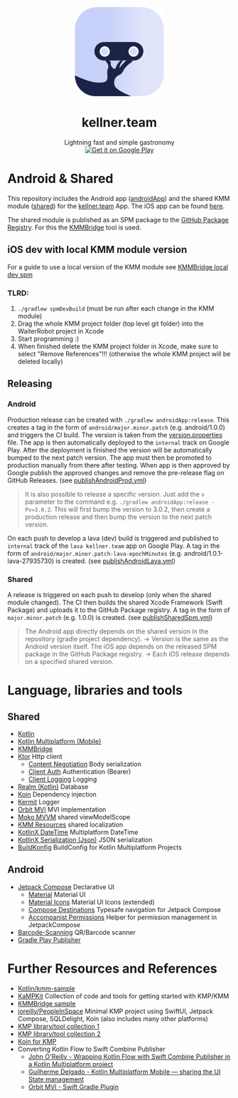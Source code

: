<p align="center">
    <img alt="kellner.team logo" src="documentation/wr-square-rounded.png" style="width:200px; border-radius: 15px;"/><br>    
</p>
<h1 align="center">kellner.team</h1>
<div align="center">
    <span>Lightning fast and simple gastronomy</span><br>
    <a href="https://play.google.com/store/apps/details?id=org.datepollsystems.waiterrobot.android">
        <img alt="Get it on Google Play" height="60px" src="https://play.google.com/intl/en_us/badges/static/images/badges/en_badge_web_generic.png"/>
    </a>
</div>

# Android & Shared

This repository includes the Android app ([androidApp](./androidApp)) and the shared KMM
module ([shared](./shared)) for the [kellner.team](https://kellner.team) App. The iOS app can be
found [here](https://github.com/DatepollSystems/waiterrobot-mobile_iOS).

The shared module is published as an SPM package to
the [GitHub Package Registry](https://github.com/orgs/DatepollSystems/packages?repo_name=WaiterRobot-Shared-Android).
For this the [KMMBridge](https://github.com/touchlab/KMMBridge) tool is used.

## iOS dev with local KMM module version

For a guide to use a local version of the KMM module
see [KMMBridge local dev spm](https://kmmbridge.touchlab.co/docs/spm/IOS_LOCAL_DEV_SPM)

### TLRD:

1. `./gradlew spmDevBuild` (must be run after each change in the KMM module)
2. Drag the whole KMM project folder (top level git folder) into the WaiterRobot project in Xcode
3. Start programming :)
4. When finished delete the KMM project folder in Xcode, make sure to select "Remove
   References"!!! (otherwise the whole KMM project will be deleted locally)

## Releasing

### Android

Production release can be created with `./gradlew androidApp:release`. This creates a tag in the
form of `android/major.minor.patch` (e.g. android/1.0.0) and triggers the CI build. The version is
taken from the [version.properties](androidApp/version.properties) file.
The app is then automatically deployed to the `internal` track on Google Play.
After the deployment is finished the version will be automatically bumped to the next patch version.
The app must then be promoted to production manually from there after testing. When app is then
approved by Google publish the approved changes and remove the pre-release flag on GitHub Releases.
(see [publishAndroidProd.yml](.github/workflows/publishAndroidProd.yml))

> It is also possible to release a specific version. Just add the `v` parameter to the
> command e.g. `./gradlew androidApp:release -Pv=3.0.2`. This will first bump the version to 3.0.2,
> then create a production release and then bump the version to the next patch version.

On each push to develop a lava (dev) build is triggered and published to `internal` track of
the `lava kellner.team` app on Google Play. A tag in the form
of `android/major.minor.patch-lava-epochMinutes` (e.g. android/1.0.1-lava-27935730) is created.
(see [publishAndroidLava.yml](.github/workflows/publishAndroidLava.yml))

### Shared

A release is triggered on each push to develop (only when the shared module changed). The CI then
builds the shared Xcode Framework (Swift Package) and uploads it to the GitHub Package registry.
A tag in the form of `major.minor.patch` (e.g. 1.0.0) is created.
(see [publishSharedSpm.yml](.github/workflows/publishSharedSpm.yml))

> The Android app directly depends on the shared version in the repository (gradle project
> dependency). -> Version is the same as the Android version itself.
> The iOS app depends on the released SPM package in the GitHub Package registry. -> Each iOS
> release depends on a specified shared version.

# Language, libraries and tools

## Shared

- [Kotlin](https://kotlinlang.org/)
- [Kotlin Multiplatform (Mobile)](https://kotlinlang.org/lp/mobile/)
- [KMMBridge](https://kmmbridge.touchlab.co/docs/)
- [Ktor](https://ktor.io/) Http client
    - [Content Negotiation](https://ktor.io/docs/serialization-client.html) Body serialization
    - [Client Auth](https://ktor.io/docs/auth.html) Authentication (Bearer)
    - [Client Logging](https://ktor.io/docs/client-logging.html) Logging
- [Realm (Kotlin)](https://github.com/realm/realm-kotlin) Database
- [Koin](https://insert-koin.io/) Dependency injection
- [Kermit](https://github.com/touchlab/Kermit) Logger
- [Orbit MVI](https://orbit-mvi.org/) MVI implementation
- [Moko MVVM](https://github.com/icerockdev/moko-mvvm) shared viewModelScope
- [KMM Resources](https://github.com/jcraane/kmm-resources) shared localization
- [KotlinX DateTime](https://github.com/Kotlin/kotlinx-datetime) Multiplatform DateTime
- [KotlinX Serialization (Json)](https://github.com/Kotlin/kotlinx.serialization) JSON serialization
- [BuildKonfig](https://github.com/yshrsmz/BuildKonfig) BuildConfig for Kotlin Multiplatform
  Projects

## Android

- [Jetpack Compose](https://developer.android.com/jetpack/compose) Declarative UI
    - [Material](https://developer.android.com/jetpack/androidx/releases/compose-material) Material
      UI
    - [Material Icons](https://developer.android.com/reference/kotlin/androidx/compose/material/icons/package-summary)
      Material UI Icons (extended)
    - [Compose Destinations](https://composedestinations.rafaelcosta.xyz/) Typesafe navigation for
      Jetpack Compose
    - [Accompanist Permissions](https://google.github.io/accompanist/permissions/) Helper for
      permission management in JetpackCompose
- [Barcode-Scanning](https://developers.google.com/ml-kit/vision/barcode-scanning/android)
  QR/Barcode scanner
- [Gradle Play Publisher](https://github.com/Triple-T/gradle-play-publisher)

# Further Resources and References

- [Kotlin/kmm-sample](https://github.com/Kotlin/kmm-sample)
- [KaMPKit](https://github.com/touchlab/KaMPKit) Collection of code and tools for getting started
  with KMP/KMM
- [KMMBridge sample](https://github.com/touchlab/KMMBridgeSKIETemplate)
- [joreilly/PeopleInSpace](https://github.com/joreilly/PeopleInSpace) Minimal KMP project using
  SwiftUI, Jetpack Compose, SQLDelight, Koin (also includes many other platforms)
- [KMP library/tool collection 1](https://github.com/AAkira/Kotlin-Multiplatform-Libraries)
- [KMP library/tool collection 2](https://github.com/terrakok/kmm-awesome)
- [Koin for KMP](https://insert-koin.io/docs/reference/koin-mp/kmp)
- Converting Kotlin Flow to Swift Combine Publisher
    - [John O'Reilly - Wrapping Kotlin Flow with Swift Combine Publisher in a Kotlin Multiplatform project](https://johnoreilly.dev/posts/kotlinmultiplatform-swift-combine_publisher-flow)
    - [Guilherme Delgado - Kotlin Multiplatform Mobile — sharing the UI State management](https://proandroiddev.com/kotlin-multiplatform-mobile-sharing-the-ui-state-management-a67bd9a49882)
    - [Orbit MVI - Swift Gradle Plugin](https://github.com/orbit-mvi/orbit-swift-gradle-plugin/blob/main/src/main/resources/Publisher.swift.mustache)
